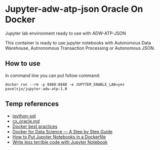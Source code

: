 # Jupyter-adw-atp-json Oracle On Docker

Jupyter lab environment ready to use with ADW-ATP-JSON

This container is ready to use jupyter notebooks with Autonomous Data Warehouse, Autnonomous Transaction Processing or Autonomous JSON.

## How to use

In command line you can put follow command:

```docker
docker run --rm -p 8888:8888 -e JUPYTER_ENABLE_LAB=yes pavelsjo/jupyter-adw-atp:1.0
```

## Temp references

- [ipython-sql](https://github.com/catherinedevlin/ipython-sql)
- [cx_oracle.md](https://gist.github.com/kimus/10012910)
- [Docker best practices](https://docs.docker.com/develop/develop-images/dockerfile_best-practices/#exclude-with-dockerignore)
- [Docker for Data Science — A Step by Step Guide](https://godatadriven.com/blog/write-less-terrible-code-with-jupyter-notebook/)
- [How to Put Jupyter Notebooks in a Dockerfile](https://u.group/thinking/how-to-put-jupyter-notebooks-in-a-dockerfile/)
- [Write less terrible code with Jupyter Notebook](https://godatadriven.com/blog/write-less-terrible-code-with-jupyter-notebook/)
